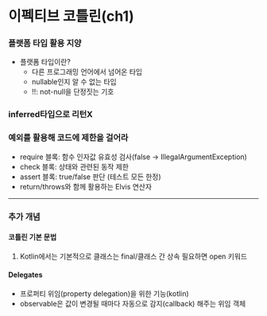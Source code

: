 # 이펙티브 코틀린(ch1)

### 플랫폼 타입 활용 지양
- 플랫폼 타입이란?
  - 다른 프로그래밍 언어에서 넘어온 타입
  - nullable인지 알 수 없는 타입
  - !!: not-null을 단정짓는 기호


### inferred타입으로 리턴X

### 예외를 활용해 코드에 제한을 걸어라
- require 블록: 함수 인자값 유효성 검사(false -> IllegalArgumentException)
- check 블록: 상태와 관련된 동작 제한
- assert 블록: true/false 판단 (테스트 모든 한정)
- return/throws와 함께 활용하는 Elvis 연산자

---
### 추가 개념

#### 코틀린 기본 문법
1. Kotlin에서는 기본적으로 클래스는 final/클래스 간 상속 필요하면 open 키워드



#### Delegates
- 프로퍼티 위임(property delegation)을 위한 기능(kotlin)
- observable은 값이 변경될 때마다 자동으로 감지(callback) 해주는 위임 객체
